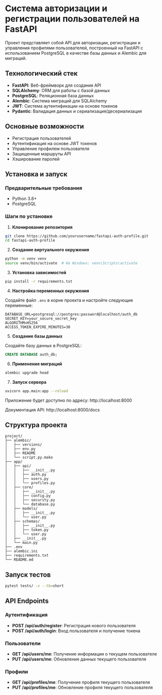 # Система авторизации и регистрации пользователей на FastAPI

Проект представляет собой API для авторизации, регистрации и управления профилями пользователей, построенный на FastAPI с использованием PostgreSQL в качестве базы данных и Alembic для миграций.

## Технологический стек

- **FastAPI**: Веб-фреймворк для создания API
- **SQLAlchemy**: ORM для работы с базой данных
- **PostgreSQL**: Реляционная база данных
- **Alembic**: Система миграций для SQLAlchemy
- **JWT**: Система аутентификации на основе токенов
- **Pydantic**: Валидация данных и сериализация/десериализация

## Основные возможности

- Регистрация пользователей
- Аутентификация на основе JWT токенов
- Управление профилем пользователя
- Защищенные маршруты API
- Хэширование паролей

## Установка и запуск

### Предварительные требования

- Python 3.8+
- PostgreSQL

### Шаги по установке

1. **Клонирование репозитория**

```bash
git clone https://github.com/yourusername/fastapi-auth-profile.git
cd fastapi-auth-profile
```

2. **Создание виртуального окружения**

```bash
python -m venv venv
source venv/bin/activate  # На Windows: venv\Scripts\activate
```

3. **Установка зависимостей**

```bash
pip install -r requirements.txt
```

4. **Настройка переменных окружения**

Создайте файл `.env` в корне проекта и настройте следующие переменные:

```
DATABASE_URL=postgresql://postgres:password@localhost/auth_db
SECRET_KEY=your_secure_secret_key
ALGORITHM=HS256
ACCESS_TOKEN_EXPIRE_MINUTES=30
```

5. **Создание базы данных**

Создайте базу данных в PostgreSQL:

```sql
CREATE DATABASE auth_db;
```

6. **Применение миграций**

```bash
alembic upgrade head
```

7. **Запуск сервера**

```bash
uvicorn app.main:app --reload
```

Приложение будет доступно по адресу: http://localhost:8000

Документация API: http://localhost:8000/docs

## Структура проекта

```
project/
├── alembic/
│   ├── versions/
│   ├── env.py
│   ├── README
│   └── script.py.mako
├── app/
│   ├── api/
│   │   ├── __init__.py
│   │   ├── auth.py
│   │   ├── users.py
│   │   └── profiles.py
│   ├── core/
│   │   ├── __init__.py
│   │   ├── config.py
│   │   ├── security.py
│   │   └── database.py
│   ├── models/
│   │   ├── __init__.py
│   │   └── user.py
│   ├── schemas/
│   │   ├── __init__.py
│   │   ├── token.py
│   │   └── user.py
│   ├── __init__.py
│   └── main.py
├── .env
├── alembic.ini
├── requirements.txt
└── README.md
```
## Запуск тестов
```bash
pytest tests/ -v --tb=short
```

## API Endpoints

### Аутентификация

- **POST /api/auth/register**: Регистрация нового пользователя
- **POST /api/auth/login**: Вход пользователя и получение токена

### Пользователи

- **GET /api/users/me**: Получение информации о текущем пользователе
- **PUT /api/users/me**: Обновление данных текущего пользователя

### Профили

- **GET /api/profiles/me**: Получение профиля текущего пользователя
- **PUT /api/profiles/me**: Обновление профиля текущего пользователя